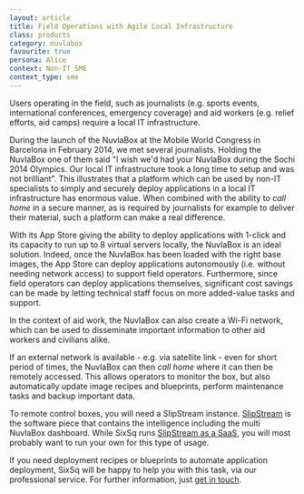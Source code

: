 ```yaml
---
layout: article
title: Field Operations with Agile Local Infrastructure
class: products
category: nuvlabox
favourite: true
persona: Alice
context: Non-IT SME
context_type: sme
---
```


Users operating in the field, such as journalists (e.g. sports events, international conferences, emergency coverage) and aid workers (e.g. relief efforts, aid camps) require a local IT infrastructure.

During the launch of the NuvlaBox at the Mobile World Congress in Barcelona in February 2014, we met several journalists. Holding the NuvlaBox one of them said "I wish we'd had your NuvlaBox during the Sochi 2014 Olympics. Our local IT infrastructure took a long time to setup and was not brilliant". This illustrates that a platform which can be used by non-IT specialists to simply and securely deploy applications in a local IT infrastructure has enormous value. When combined with the ability to *call home* in a secure manner, as is required by journalists for example to deliver their material, such a platform can make a real difference.

With its App Store giving the ability to deploy applications with 1-click and its capacity to run up to 8 virtual servers locally, the NuvlaBox is an ideal solution. Indeed, once the NuvlaBox has been loaded with the right base images, the App Store can deploy applications autonomously (i.e. without needing network access) to support field operators. Furthermore, since field operators can deploy applications themselves, significant cost savings can be made by letting technical staff focus on more added-value tasks and support.

In the context of aid work, the NuvlaBox can also create a Wi-Fi network, which can be used to disseminate important information to other aid workers and civilians alike.

If an external network is available - e.g. via satellite link - even for short period of times, the NuvlaBox can then *call home* where it can then be remotely accessed. This allows operators to monitor the box, but also automatically update image recipes and blueprints, perform maintenance tasks and backup important data.

To remote control boxes, you will need a SlipStream instance. [SlipStream](/products/slipstream.html) is the software piece that contains the intelligence including the multi NuvlaBox dashboard. While SixSq runs [SlipStream as a SaaS](/products/slipstream-tryme.html), you will most probably want to run your own for this type of usage.

If you need deployment recipes or blueprints to automate application deployment, SixSq will be happy to help you with this task, via our professional service.  For further information, just [get in touch](mailto:info@sixsq.com).
